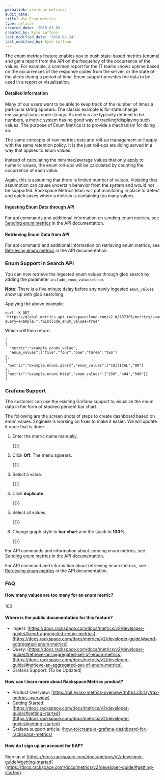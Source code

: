 ```yaml
---
permalink: use-enum-metrics/
audit_date:
title: Use Enum metrics
type: article
created_date: '2015-03-03'
created_by: Kyle Laffoon
last_modified_date: '2016-02-24'
last_modified_by: Kyle Laffoon
---
```


The enum metrics feature enables you to push state-based metrics (enums) and get a report from the API on the frequency of the occurrence of the values. For example, a common report for the IT teams shows uptime based on the occurrences of the response codes from the server, or the state of the alerts during a period of time. Enum support provides the data to be used in a report or visualization.

#### Detailed Information

Many of our users want to be able to keep track of the number of times a particular string appears. The classic example is for state change messages/status code strings. As metrics are typically defined to be numbers, a metric system has no good way of tracking/displaying such values. The purpose of Enum Metrics is to provide a mechanism for doing so.

The same concepts of raw metrics data and roll-up management still apply with the same retention policy.  It is the just roll-ups are doing served in a way that applies to enum values:

Instead of calculating the min/max/average values that only apply to numeric values, the enum roll-ups will be calculated by counting the occurrence of each value.

Again, this is assuming that there is limited number of values. Violating that assumption can cause uncertain behavior from the system and would not be supported. Rackspace Metrics team will put monitoring in place to detect and catch cases where a metrics is containing too many values.

#### Ingesting Enum Data through API
For api commands and additional information on sending enum metrics, see [Sending enum metrics](https://docs.rackspace.com/docs/metrics/v2/developer-guide/#sending-enum-metrics) in the API documentation.

#### Retrieving Enum Data from API

For api command and additional information on retrieving enum metrics, see [Retrieving enum metrics](https://docs.rackspace.com/docs/metrics/v2/developer-guide/#retrieving-enum-metrics) in the API documentation.

### Enum Support in Search API

You can now retrieve the ingested enum values through glob search by adding the parameter `include_enum_values=true`.

**Note:** There is a five minute delay before any newly ingested `enum_values` show up with glob searching

Applying the above example:

    curl -X GET 'https://global.metrics.api.rackspacecloud.com/v2.0/737305/metrics/search?query=example.*.*&include_enum_values=true'

Which will then return:

    [
    {
      "metric":"example.enums.value",
      "enum_values":["five","four","one","three","two"]
    },
    {
     "metric":"example.enums.alarm","enum_values":["CRITICAL","OK"]
    },
    {"metric":"example.enums.http","enum_values":["200","404","500"]}
    ]

### Grafana Support

The customer can use the existing Grafana support to visualize the enum data in the form of stacked percent bar chart.

The following are the screen shots of steps to create dashboard based on enum values. Engineer is working on fixes to make it easier. We will update it once that is done.

1. Enter the metric name manually.

    {{<image src="Enumsupport-manually.png" alt="" title="">}}

2. Click **Off**. The menu appears.         

    {{<image src="Enumsupport-click-off.png" alt="" title="">}}

3. Select a value.

    {{<image src="Enumsupport-select-value.png" alt="" title="">}}

4. Click **duplicate**.

    {{<image src="Enumsupport-clickduplicate.png" alt="" title="">}}

5. Select all values.

    {{<image src="Enumsupport-selectall.png" alt="" title="">}}

6. Change graph style to **bar chart** and the stack to **100%**.

     {{<image src="Enumsupport-graphstyle.png" alt="" title="">}}



For API commands and information about sending enum metrics, see  [Sending enum metrics](https://docs.rackspace.com/docs/metrics/v2/developer-guide/#sending-enum-metrics) in the API documentation.

For API command and information about retrieving enum metrics, see  [Retrieving enum metrics](https://docs.rackspace.com/docs/metrics/v2/developer-guide/#retrieving-enum-metrics) in the API documentation.


### FAQ

#### How many values are too many for an enum metric?

100

#### Where is the public documentation for this feature?

 - Ingest: [https://docs.rackspace.com/docs/metrics/v2/developer-guide/#send-aggregated-enum-metrics](https://docs.rackspace.com/docs/metrics/v2/developer-guide/#send-aggregated-enum-metrics)
 - Query: [https://docs.rackspace.com/docs/metrics/v2/developer-guide/#retrieve-an-aggregated-set-of-enum-metrics](https://docs.rackspace.com/docs/metrics/v2/developer-guide/#retrieve-an-aggregated-set-of-enum-metrics)
 - Grafana Support:  (To be Updated)

#### How can I learn more about Rackspace Metrics product?

 - Product Overview:  [https://bit.ly/rax-metrics-overview](https://bit.ly/rax-metrics-overview)
 - Getting Started: [https://docs.rackspace.com/docs/metrics/v2/developer-guide/#getting-started](https://docs.rackspace.com/docs/metrics/v2/developer-guide/#getting-started)
 - Grafana support article: [/how-to/create-a-grafana-dashboard-for-rackspace-metrics/](/how-to/create-a-grafana-dashboard-for-rackspace-metrics/)

#### How do I sign up an account for EAP?

Sign up at [https://docs.rackspace.com/docs/metrics/v2/developer-guide/#getting-started](https://docs.rackspace.com/docs/metrics/v2/developer-guide/#getting-started).
